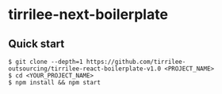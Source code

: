 # tirrilee-next-boilerplate

## Quick start

```
$ git clone --depth=1 https://github.com/tirrilee-outsourcing/tirrilee-react-boilerplate-v1.0 <PROJECT_NAME>
$ cd <YOUR_PROJECT_NAME>
$ npm install && npm start
```
